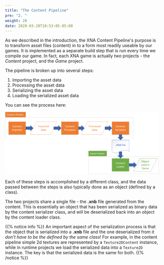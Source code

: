 ```yaml
---
title: "The Content Pipeline"
pre: "2. "
weight: 20
date: 2020-03-20T10:53:05-05:00
---
```


As we described in the introduction, the XNA Content Pipeline's purpose is to transform asset files (content) in to a form most readily useable by our games. It is implemented as a separate build step that is run every time we compile our game. In fact, each XNA game is actually _two_ projects - the _Content_ project, and the _Game_ project.

The pipeline is broken up into several steps:
1. Importing the asset data
2. Processing the asset data
3. Serializing the asset data 
4. Loading the serialized asset data

You can see the process here:

![XNA Content Pipeline](/images/11.2.1.png)

Each of these steps is accomplished by a different class, and the data passed between the steps is also typically done as an object (defined by a class). 

The two projects share a single file - the **.xnb** file generated from the content. This is essentially an object that has been serialized as binary data by the content serializer class, and will be deserialized back into an object by the content loader class.

{{% notice info %}}
An important aspect of the serialization process is that the object that is serialized into a **.xnb** file and the one deserialized from it _don't have to be the defined by the same class_! For example, in the content pipeline simple 2d textures are represented by a `Texture2DContent` instance, while in runtime projects we load the serialized data into a `Texture2D` instance. The key is that the serialized data is the same for both.
{{% /notice %}}